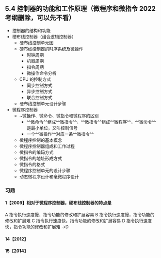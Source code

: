 ## 5.4 控制器的功能和工作原理（微程序和微指令 2022 考纲删除，可以先不看）

- 控制器的结构和功能
- 硬布线控制器（组合逻辑控制器）
  - 硬布线控制单元图
  - 硬布线控制器的时序系统及微操作
    - 时钟周期
    - 机器周期
    - 指令周期
    - 微操作命令分析
  - CPU 的控制方式
    - 同步控制方式
    - 异步控制方式
    - 联合控制方式
  - 硬布线控制单元设计步骤
- 微程序控制器
  - ~微操作、微命令、微指令和微程序的区别
    - ^^微命令^^组成^^微指令^^，^^微指令^^组成^^微程序^^，^^微命令^^是最小单位，又叫控制信号
    - 一个^^微操作^^对应一条^^微指令^^
  - 微程序控制的基本概念
  - 微程序控制器组成和工作过程
  - 微指令的编码方式
  - 微指令的地址形成方式
  - 微指令的格式
  - 微程序控制单元的设计步骤
  - 动态微程序设计和毫微程序设计

### 习题

#### 1【2009】相对于微程序控制器，硬布线控制器的特点是

A 指令执行速度慢，指令功能的修改和扩展容易
B 指令执行速度慢，指令功能的修改和扩展难
C 指令执行速度快，指令功能的修改和扩展容易
D 指令执行速度快，指令功能的修改和扩展难 →D

#### 14【2012】

#### 15【2014】
